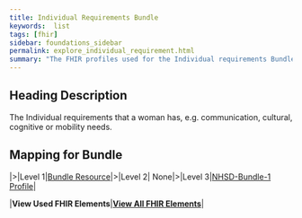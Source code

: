 ```yaml
---
title: Individual Requirements Bundle
keywords:  list
tags: [fhir]
sidebar: foundations_sidebar
permalink: explore_individual_requirement.html
summary: "The FHIR profiles used for the Individual requirements Bundle"
---
```


## Heading Description ##
The Individual requirements that a woman has, e.g. communication, cultural, cognitive or mobility needs.

## Mapping for Bundle ##

|>|Level 1|[Bundle Resource](http://hl7.org/fhir/stu3/bundle.html)|>|Level 2| None|>|Level 3|[NHSD-Bundle-1 Profile](http://xxx)|


|**View Used FHIR Elements**|**[View All FHIR Elements](explore_individual_requirement_all.html#mapping-for-bundle)**|


